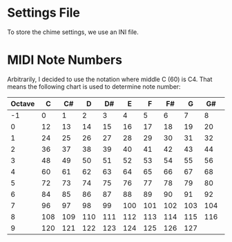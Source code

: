 # Settings File

To store the chime settings, we use an INI file.

# MIDI Note Numbers

Arbitrarily, I decided to use the notation where middle C (60) is C4.
That means the following chart is used to determine note number:

| Octave |  C  |  C# |  D  |  D# |  E  |  F  |  F# |  G  |  G# |  A  |  A# |  B  |
|--------|-----|-----|-----|-----|-----|-----|-----|-----|-----|-----|-----|-----|
|     -1 |   0 |   1 |   2 |   3 |   4 |   5 |   6 |   7 |   8 |   9 |  10 |  11 |
|      0 |  12 |  13 |  14 |  15 |  16 |  17 |  18 |  19 |  20 |  21 |  22 |  23 |
|      1 |  24 |  25 |  26 |  27 |  28 |  29 |  30 |  31 |  32 |  33 |  34 |  35 |
|      2 |  36 |  37 |  38 |  39 |  40 |  41 |  42 |  43 |  44 |  45 |  46 |  47 |
|      3 |  48 |  49 |  50 |  51 |  52 |  53 |  54 |  55 |  56 |  57 |  58 |  59 |
|      4 |  60 |  61 |  62 |  63 |  64 |  65 |  66 |  67 |  68 |  69 |  70 |  71 |
|      5 |  72 |  73 |  74 |  75 |  76 |  77 |  78 |  79 |  80 |  81 |  82 |  83 |
|      6 |  84 |  85 |  86 |  87 |  88 |  89 |  90 |  91 |  92 |  93 |  94 |  95 |
|      7 |  96 |  97 |  98 |  99 | 100 | 101 | 102 | 103 | 104 | 105 | 106 | 107 |
|      8 | 108 | 109 | 110 | 111 | 112 | 113 | 114 | 115 | 116 | 117 | 118 | 119 |
|      9 | 120 | 121 | 122 | 123 | 124 | 125 | 126 | 127 |     |     |     |     |


